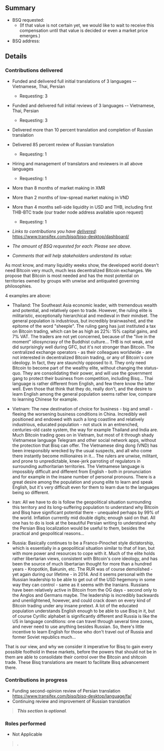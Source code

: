 ## Summary

 - BSQ requested:
    - (If that value is not certain yet, we would like to wait to receive this compensation until that value is decided or even a market price emerges.)
 - BSQ address:

## Details

### Contributions delivered

 - Funded and delivered full initial translations of 3 languages -- Vietnamese, Thai, Persian
    - Requesting: 3 
 - Funded and delivered full initial reviews of 3 languages -- Vietnamese, Thai, Persian
    - Requesting: 3 
 - Delivered more than 10 percent translation and completion of Russian translation
 - Delivered 85 percent review of Russian translation
    - Requesting: 1
 - Hiring and management of translators and reviewers in all above languages
    - Requesting: 1
 - More than 8 months of market making in XMR
 - More than 2 months of low-spread market making in VND 
 - More than 4 months sell-side liquidity in USD and THB, including first THB-BTC trade
 (our trader node address available upon request)
    - Requesting: 1
 
 - _Links to contributions you have [delivered](https://www.transifex.com/bisq/bisq-desktop/dashboard/):_
https://www.transifex.com/bisq/bisq-desktop/dashboard/
 - _The amount of BSQ requested for each: Please see above._
 - _Comments that will help stakeholders understand its value:_

As most know, and many liquidity weeks show, the developed world doesn't need Bitcoin very much, much less decentralized Bitcoin exchanges. We propose that Bitcoin is most needed and has the most potential on territories owned by groups with unwise and antiquated governing philosophies.

4 examples are above:

- Thailand: The Southeast Asia economic leader, with tremendous wealth and potential, and relatively open to trade. However, the ruling elite is militaristic, exceptionally hierarchical and medieval in their mindset. The general population is industrious, but incredibly brainwashed, and the epitome of the word "sheeple". The ruling gang has just instituted a tax on Bitcoin trading, which can be as high as 22%: 15% capital gains, and 7% VAT. The traders are not yet concerned, because of the "live in the moment" idiosyncrasy of the Buddhist culture...
THB is not weak, and did surprisingly well during GFC, but it's not stronger than Bitcoin. 
The centralized exchange operators - as their colleagues worldwide - are not interested in decentralized Bitcoin trading, or any of Bitcoin's core ideology. In fact, they are staunchly opposed to it. They only need Bitcoin to become part of the wealthy elite, without changing the status-quo. They are consolidating their power, and will use the government gang to protect their business from competition, including Bisq...
Thai language is rather different from English, and few there know the latter well. Even those that think that they do, really don't, and the desire to learn English among the general population seems rather low, compare to learning Chinese for example.

- Vietnam: The new destination of choice for business - big and small - fleeing the worsening business conditions in China.
Incredibly well positioned and endowed with such a long coastline and relatively industrious, educated population - not stuck in an entrenched, centuries-old caste system, the way for example Thailand and India are.
Much Bitcoin trading goes on in Vietnam, but most of it through shady Vietnamese language Telegram and other social network apps, without the protection that Bisq can offer.
The Vietnamese ding dong (VND) has been irresponsibly wrecked by the usual suspects, and all who come there instantly become millionaires in it...
The rulers are unwise, militant, and prone to unpredictable, knee-jerk parroting of regulators in surrounding authoritarian territories.
The Vietnamese language is impossibly difficult and different from English - both in pronunciation and for example in the insane number of personal pronouns. There is a great desire among the population and young elite to learn and speak English, but it's very difficult even for them to learn due to the languages being so different. 

- Iran: All we have to do is follow the geopolitical situation surrounding this territory and its long-suffering population to understand why Bitcoin and Bisq have significant potential there - unequaled perhaps by 99% of the world.
Inflation currently mid double digits; enough said on that.
All one has to do is look at the beautiful Persian writing to understand why the Persian Bisq localization would be useful to them, besides the practical and geopolitical reasons...

- Russia: Basically continues to be a Franco-Pinochet style dictatorship, which is essentially in a geopolitical situation similar to that of Iran, but with more power and resources to cope with it. Much of the elite holds rather libertarian views, consistent with Bitcoin's core ideology, and has been the source of much libertarian thought for more than a hundred years - Kropotkin, Bakunin, etc.
The RUR was of course demolished - yet again during our lifetime - in 2014. And it seems personal with the Russian leadership to be able to get out of the USD hegemony in some way they can control - same as it seems with the Iranians.
Russians have been relatively active in Bitcoin from the OG days - second only to the Anglos and Germans maybe. The leadership is incredibly backwards and unenlightened, however, and could crack down on every kind of Bitcoin trading under any insane pretext. 
A lot of the educated population understands English enough to be able to use Bisq in it, but of course Cyrillic alphabet is significantly different and Russia is like the US in language conditions: one can travel through several time zones, and never need to use anything besides Russian. So, there's little incentive to learn English for those who don't travel out of Russia and former Soviet republics much...

That is our view, and why we consider it imperative for Bisq to gain every possible foothold in these markets, before the powers that should not be in them are able to consolidate their control over the Bitcoin and shitcoin trade.
These Bisq translations are meant to facilitate Bisq advancement there.

### Contributions in progress

 - Funding second-opinion review of Persian translation
 https://www.transifex.com/bisq/bisq-desktop/language/fa/
 - Continuing review and improvement of Russian translation
 
> _**This section is optional**._


### Roles performed

 - Not Applicable

> _._


